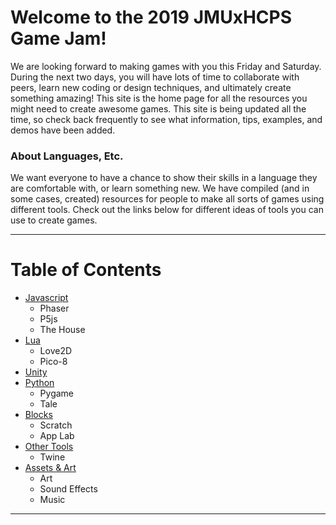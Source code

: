 # Welcome to the 2019 JMUxHCPS Game Jam!

We are looking forward to making games with you this Friday and Saturday. During the next two days, you will have lots of time to collaborate with peers, learn new coding or design techniques, and ultimately create something amazing! This site is the home page for all the resources you might need to create awesome games. This site is being updated all the time, so check back frequently to see what information, tips, examples, and demos have been added.

### About Languages, Etc.

We want everyone to have a chance to show their skills in a language they are comfortable with, or learn something new. We have compiled (and in some cases, created) resources for people to make all sorts of games using different tools. Check out the links below for different ideas of tools you can use to create games.

----

# Table of Contents

* [Javascript](https://staplejm.github.io/Game-Jam/views/javascript)
  * Phaser
  * P5js
  * The House
* [Lua](https://staplejm.github.io/Game-Jam/views/lua)
  * Love2D
  * Pico-8
* [Unity](https://staplejm.github.io/Game-Jam/views/unity)
* [Python](https://staplejm.github.io/Game-Jam/views/python)
  * Pygame
  * Tale
* [Blocks](https://staplejm.github.io/Game-Jam/views/blocks)
  * Scratch
  * App Lab
* [Other Tools](https://staplejm.github.io/Game-Jam/views/other-tools)
  * Twine
* [Assets & Art](https://staplejm.github.io/Game-Jam/views/assets)
  * Art
  * Sound Effects
  * Music

----
